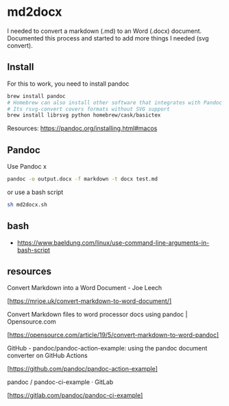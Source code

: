 # md2docx

I needed to convert a markdown (.md) to an Word (.docx) document.
Documented this process and started to add more things I needed (svg convert).

## Install

For this to work, you need to install pandoc

```bash
brew install pandoc
# Homebrew can also install other software that integrates with Pandoc
# Its rsvg-convert covers formats without SVG support
brew install librsvg python homebrew/cask/basictex
```

Resources: https://pandoc.org/installing.html#macos

## Pandoc

Use Pandoc x

```bash
pandoc -o output.docx -f markdown -t docx test.md
```

or use a bash script

```bash
sh md2docx.sh
```

## bash

- https://www.baeldung.com/linux/use-command-line-arguments-in-bash-script

## resources

Convert Markdown into a Word Document - Joe Leech

[https://mrjoe.uk/convert-markdown-to-word-document/]

Convert Markdown files to word processor docs using pandoc | Opensource.com

[https://opensource.com/article/19/5/convert-markdown-to-word-pandoc]

GitHub - pandoc/pandoc-action-example: using the pandoc document converter on GitHub Actions

[https://github.com/pandoc/pandoc-action-example]

pandoc / pandoc-ci-example · GitLab

[https://gitlab.com/pandoc/pandoc-ci-example]
